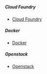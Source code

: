 ##### Cloud Foundry
* <a href="https://baike.baidu.com/item/Cloud%20Foundry/6868029?fr=aladdin" target="_blank">Cloud Foundry</a>

##### Docker
* <a href="https://baike.baidu.com/item/Docker" target="_blank">Docker</a>

##### Openstack
* <a href="https://baike.baidu.com/item/OpenStack" target="_blank">Openstack</a>
